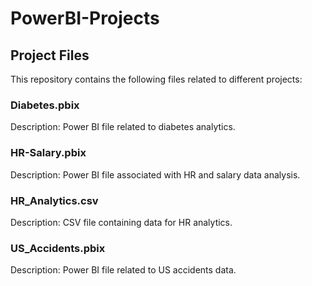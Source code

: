 # PowerBI-Projects
## Project Files

This repository contains the following files related to different projects:

### Diabetes.pbix
Description: Power BI file related to diabetes analytics.

### HR-Salary.pbix
Description: Power BI file associated with HR and salary data analysis.

### HR_Analytics.csv
Description: CSV file containing data for HR analytics.

### US_Accidents.pbix
Description: Power BI file related to US accidents data.







